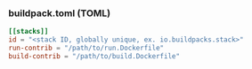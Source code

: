 
### buildpack.toml (TOML)

```toml
[[stacks]]
id = "<stack ID, globally unique, ex. io.buildpacks.stack>"
run-contrib = "/path/to/run.Dockerfile"
build-contrib = "/path/to/build.Dockerfile" 
```